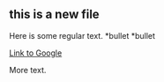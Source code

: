 ## this is a new file
Here is some regular text.
*bullet
*bullet

[Link to Google](http://google.com)

More text.
